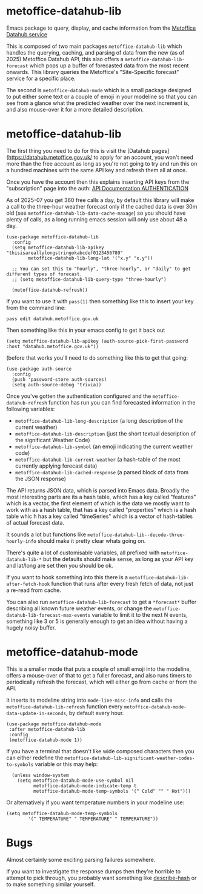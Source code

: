 # metoffice-datahub-lib
Emacs package to query, display, and cache information from the [Metoffice Datahub service](https://www.metoffice.gov.uk/services/data/met-office-weather-datahub)

This is composed of two main packages `metoffice-datahub-lib` which handles the querying, caching, and parsing of data from the new (as of 2025) Metoffice Datahub API, this also offers a `metoffice-datahub-lib-forecast` which pops up a buffer of forecasted data from the most recent onwards.  This library queries the Metoffice's "Site-Specific forecast" service for a specific place.

The second is `metoffice-datahub-mode` which is a small package designed to put either some text or a couple of emoji in your modeline so that you can see from a glance what the predicted weather over the next increment is, and also mouse-over it for a more detailed description.


# metoffice-datahub-lib

The first thing you need to do for this is visit the [Datahub pages](https://datahub.metoffice.gov.uk/ to apply for an account, you won't need more than the free account as long as you're not going to try and run this on a hundred machines with the same API key and refresh them all at once.

Once you have the account then this explains inserting API keys from the "subscription" page into the auth: [API Documentation AUTHENTICATION](https://datahub.metoffice.gov.uk/docs/f/category/site-specific/type/site-specific/api-documentation#auth)

As of 2025-07 you get 360 free calls a day, by default this library will make a call to the three-hour weather forecast only if the cached data is over 30m old  (see `metoffice-datahub-lib-data-cache-maxage`) so you should have plenty of calls, as a long running emacs session will only use about 48 a day.

```
(use-package metoffice-datahub-lib
  :config
  (setq metoffice-datahub-lib-apikey "thisisareallylongstringokabcdef0123456789"
        metoffice-datahub-lib-long-lat '("x.y" "x.y"))

  ;; You can set this to "hourly", "three-hourly", or "daily" to get different types of forecast.
  ;; (setq metoffice-datahub-lib-query-type "three-hourly")

  (metoffice-datahub-refresh))
```

If you want to use it with `pass(1)` then something like this to insert your key from the command line: 

```
pass edit datahub.metoffice.gov.uk
```

Then something like this in your emacs config to get it back out

```
(setq metoffice-datahub-lib-apikey (auth-source-pick-first-password :host "datahub.metoffice.gov.uk"))
```

(before that works you'll need to do something like this to get that going:

```
(use-package auth-source
  :config
  (push 'password-store auth-sources)
  (setq auth-source-debug 'trivia))
```

Once you've gotten the authentication configured and the `metoffice-datahub-refresh` function has run you can find forecasted information in the following variables:

* `metoffice-datahub-lib-long-description` (a long description of the current weather)
* `metoffice-datahub-lib-description` (just the short textual description of the significant Weather Code)
* `metoffice-datahub-lib-symbol` (an emoji indicating the current weather code)
* `metoffice-datahub-lib-current-weather` (a hash-table of the most currently applying forecast data)
* `metoffice-datahub-lib-cached-response` (a parsed block of data from the JSON response)

The API returns JSON data, which is parsed into Emacs data.  Broadly the most interesting parts are its a hash table, which has a key called "features" which is a vector, the first element of which is the data we mostly want to work with as a hash table, that has a key called "properties" which is a hash table whic h has a key called "timeSeries" which is a vector of hash-tables of actual forecast data.

It sounds a lot but functions like `metoffice-datahub-lib--decode-three-hourly-info` should make it pretty clear whats going on.

There's quite a lot of customisable variables, all prefixed with `metoffice-datahub-lib-*` but the defaults should make sense, as long as your API key and lat/long are set then you should be ok.

If you want to hook something into this there is a `metoffice-datahub-lib-after-fetch-hook` function that runs after every fresh fetch of data, not just a re-read from cache.

You can also run `metoffice-datahub-lib-forecast` to get a `*forecast*` buffer describing all known future weather events, or change the `metoffice-datahub-lib-forecast-max-events` variable to limit it to the next N events, something like 3 or 5 is generally enough to get an idea without having a hugely noisy buffer.


# metoffice-datahub-mode

This is a smaller mode that puts a couple of small emoji into the modeline, offers a mouse-over of that to get a fuller forecast, and also runs timers to periodically refresh the forecast, which will either go from cache or from the API.

It inserts its modeline string into `mode-line-misc-info` and calls the `metoffice-datahub-lib-refresh` function every `metoffice-datahub-mode-data-update-in-seconds`, by default every hour.

```
(use-package metoffice-datahub-mode
 :after metoffice-datahub-lib
 :config
 (metoffice-datahub-mode 1))
```

If you have a terminal that doesn't like wide composed characters then you can either redefine the `metoffice-datahub-lib-significant-weather-codes-to-symbols` variable or this may help:

```
  (unless window-system
    (setq metoffice-datahub-mode-use-symbol nil
          metoffice-datahub-mode-indicate-temp t
          metoffice-datahub-mode-temp-symbols '(" Cold" "" " Hot")))
```

Or alternatively if you want temperature numbers in your modeline use:

```
(setq metoffice-datahub-mode-temp-symbols
        '(" TEMPERATURE" " TEMPERATURE" " TEMPERATURE"))
```


# Bugs

Almost certainly some exciting parsing failures somewhere.

If you want to investigate the response dumps then they're horrible to attempt to pick through, you probably want something like [describe-hash](https://github.com/Junker/describe-hash) or to make something similar yourself.
